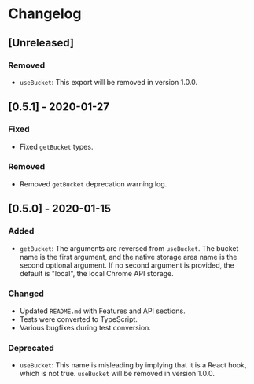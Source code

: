 # Changelog

## [Unreleased]

### Removed

- `useBucket`: This export will be removed in version 1.0.0.

## [0.5.1] - 2020-01-27

### Fixed

- Fixed `getBucket` types.

### Removed

- Removed `getBucket` deprecation warning log.

## [0.5.0] - 2020-01-15

### Added

- `getBucket`: The arguments are reversed from `useBucket`. The
  bucket name is the first argument, and the native storage area
  name is the second optional argument. If no second argument is
  provided, the default is "local", the local Chrome API storage.

### Changed

- Updated `README.md` with Features and API sections.
- Tests were converted to TypeScript.
- Various bugfixes during test conversion.

### Deprecated

- `useBucket`: This name is misleading by implying that it is a
  React hook, which is not true. `useBucket` will be removed in
  version 1.0.0.
